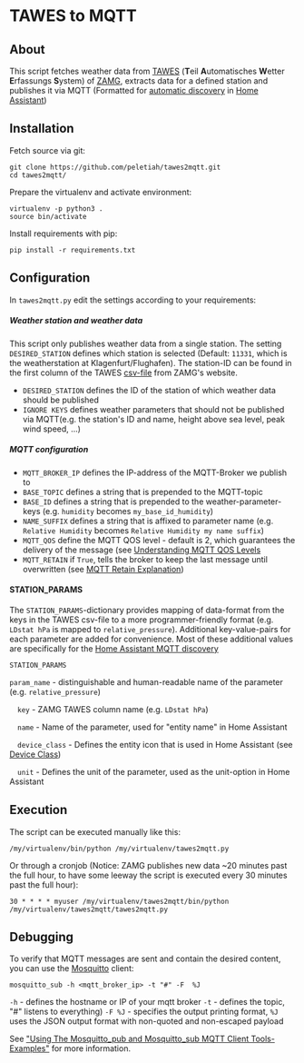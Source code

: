 # TAWES to MQTT

## About
This script fetches weather data from [TAWES](https://www.zamg.ac.at/cms/de/images/klima/bild_messnetze/tawes-messinstrumente) (**T**eil **A**utomatisches **W**etter **E**rfassungs **S**ystem) of [ZAMG](https://www.zamg.ac.at), extracts data for a defined station and publishes it via MQTT (Formatted for [automatic discovery](https://www.home-assistant.io/docs/mqtt/discovery/) in [Home Assistant](https://www.home-assistant.io/))

## Installation
Fetch source via git:
      
    git clone https://github.com/peletiah/tawes2mqtt.git
    cd tawes2mqtt/

Prepare the virtualenv and activate environment:

    virtualenv -p python3 . 
    source bin/activate

Install requirements with pip:

    pip install -r requirements.txt

## Configuration
In `tawes2mqtt.py` edit the settings according to your requirements:


##### Weather station and weather data 
This script only publishes weather data from a single station. The setting `DESIRED_STATION` defines which station is selected (Default: `11331`, which is the weatherstation at Klagenfurt/Flughafen). The station-ID can be found in the first column of the TAWES [csv-file](https://www.zamg.ac.at/ogd/) from ZAMG's website.

- `DESIRED_STATION` defines the ID of the station of which weather data should be published
- `IGNORE KEYS` defines weather parameters that should not be published via MQTT(e.g. the station's ID and name, height above sea level, peak wind speed, ...)

##### MQTT configuration
- `MQTT_BROKER_IP` defines the IP-address of the MQTT-Broker we publish to
- `BASE_TOPIC` defines a string that is prepended to the MQTT-topic
- `BASE_ID` defines a string that is prepended to the weather-parameter-keys (e.g. `humidity` becomes `my_base_id_humidity`)
- `NAME_SUFFIX` defines a string that is affixed to parameter name (e.g. `Relative Humidity` becomes `Relative Humidity my name suffix`)
- `MQTT_QOS` define the MQTT QOS level - default is 2, which guarantees the delivery of the message (see [Understanding MQTT QOS Levels](http://www.steves-internet-guide.com/understanding-mqtt-qos-levels-part-1/)
- `MQTT_RETAIN` if `True`, tells the broker to keep the last message until overwritten (see [MQTT Retain Explanation](http://www.steves-internet-guide.com/mqtt-retained-messages-example/))

#### STATION_PARAMS

The `STATION_PARAMS`-dictionary provides mapping of data-format from the keys in the TAWES csv-file to a more programmer-friendly format (e.g. `LDstat hPa` is mapped to `relative_pressure`). Additional key-value-pairs for each parameter are added for convenience. Most of these additional values are specifically for the [Home Assistant MQTT discovery](https://www.home-assistant.io/docs/mqtt/discovery/)

`STATION_PARAMS`

`param_name` - distinguishable and human-readable name of the parameter (e.g. `relative_pressure`)

&emsp;`key` - ZAMG TAWES column name (e.g. `LDstat hPa`)

&emsp;`name` - Name of the parameter, used for "entity name" in Home Assistant

&emsp;`device_class` - Defines the entity icon that is used in Home Assistant (see [Device Class](https://www.home-assistant.io/integrations/sensor/))

&emsp;`unit` - Defines the unit of the parameter, used as the unit-option in Home Assistant

## Execution

The script can be executed manually like this:

    /my/virtualenv/bin/python /my/virtualenv/tawes2mqtt.py

Or through a cronjob (Notice: ZAMG publishes new data ~20 minutes past the full hour, to have some leeway the script is executed every 30 minutes past the full hour):

    30 * * * * myuser /my/virtualenv/tawes2mqtt/bin/python /my/virtualenv/tawes2mqtt/tawes2mqtt.py


## Debugging

To verify that MQTT messages are sent and contain the desired content, you can use the [Mosquitto](https://mosquitto.org/) client:

    mosquitto_sub -h <mqtt_broker_ip> -t "#" -F  %J

`-h` - defines the hostname or IP of your mqtt broker
`-t` - defines the topic, "#" listens to everything)
`-F %J` - specifies the output printing format, `%J` uses the JSON output format with non-quoted and non-escaped payload

See ["Using The Mosquitto_pub and Mosquitto_sub MQTT Client Tools- Examples"](http://www.steves-internet-guide.com/mosquitto_pub-sub-clients/) for more information.


